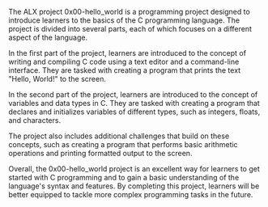 The ALX project 0x00-hello_world is a programming project designed to introduce learners to the basics of the C programming language. The project is divided into several parts, each of which focuses on a different aspect of the language.

In the first part of the project, learners are introduced to the concept of writing and compiling C code using a text editor and a command-line interface. They are tasked with creating a program that prints the text "Hello, World!" to the screen.

In the second part of the project, learners are introduced to the concept of variables and data types in C. They are tasked with creating a program that declares and initializes variables of different types, such as integers, floats, and characters.

The project also includes additional challenges that build on these concepts, such as creating a program that performs basic arithmetic operations and printing formatted output to the screen.

Overall, the 0x00-hello_world project is an excellent way for learners to get started with C programming and to gain a basic understanding of the language's syntax and features. By completing this project, learners will be better equipped to tackle more complex programming tasks in the future. 